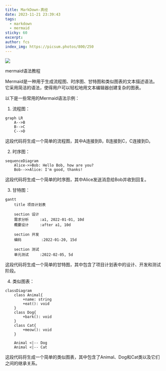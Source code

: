 ```yaml
---
title: MarkDown-真经
date: 2023-11-21 23:39:43
tags:
  - markdown
  - mermaid
sticky: 60
excerpt: 
author: fcs
index_img: https://picsum.photos/800/250
---
```


![](https://picsum.photos/800/250)

mermaid语法教程

 Mermaid是一种用于生成流程图、时序图、甘特图和类似图表的文本描述语法。它采用简洁的语法，使得用户可以轻松地用文本编辑器创建复杂的图表。

以下是一些常用的Mermaid语法示例：

1. 流程图：

```mermaid
graph LR
    A-->B
    B-->C
    C-->D
```

这段代码将生成一个简单的流程图，其中A连接到B，B连接到C，C连接到D。

2. 时序图：

```mermaid
sequenceDiagram
    Alice->>Bob: Hello Bob, how are you?
    Bob-->>Alice: I'm good, thanks!
```

这段代码将生成一个简单的时序图，其中Alice发送消息给Bob并收到回复。

3. 甘特图：

```mermaid
gantt
    title 项目计划表

    section 设计
    需求分析     :a1, 2022-01-01, 10d
    概要设计     :after a1, 10d

    section 开发
    编码         :2022-01-20, 15d

    section 测试
    单元测试     :2022-02-05, 5d

```

这段代码将生成一个简单的甘特图，其中包含了项目计划表中的设计、开发和测试阶段。

4. 类似图表：

```mermaid
classDiagram
    class Animal{
        +name: string
        +eat(): void
    }
    class Dog{
        +bark(): void
    }
    class Cat{
        +meow(): void
    }

    Animal <|-- Dog
    Animal <|-- Cat
```

这段代码将生成一个简单的类似图表，其中包含了Animal、Dog和Cat类以及它们之间的继承关系。
